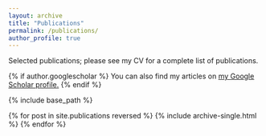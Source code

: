```yaml
---
layout: archive
title: "Publications"
permalink: /publications/
author_profile: true
---
```


Selected publications; please see my CV for a complete list of publications.

{% if author.googlescholar %}
  You can also find my articles on <u><a href="{{author.googlescholar}}">my Google Scholar profile</a>.</u>
{% endif %}

{% include base_path %}

{% for post in site.publications reversed %}
  {% include archive-single.html %}
{% endfor %}
